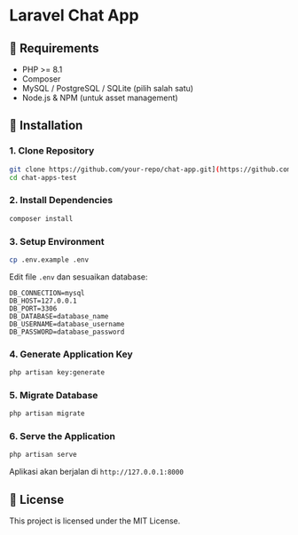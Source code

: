 # Laravel Chat App

## 📌 Requirements
- PHP >= 8.1
- Composer
- MySQL / PostgreSQL / SQLite (pilih salah satu)
- Node.js & NPM (untuk asset management)

## 🚀 Installation

### 1. Clone Repository
```bash
git clone https://github.com/your-repo/chat-app.git](https://github.com/Kusumojakti/chat-apps-test.git
cd chat-apps-test
```

### 2. Install Dependencies
```bash
composer install
```

### 3. Setup Environment
```bash
cp .env.example .env
```
Edit file `.env` dan sesuaikan database:
```env
DB_CONNECTION=mysql
DB_HOST=127.0.0.1
DB_PORT=3306
DB_DATABASE=database_name
DB_USERNAME=database_username
DB_PASSWORD=database_password
```

### 4. Generate Application Key
```bash
php artisan key:generate
```

### 5. Migrate Database
```bash
php artisan migrate
```

### 6. Serve the Application
```bash
php artisan serve
```
Aplikasi akan berjalan di `http://127.0.0.1:8000`

## 📜 License
This project is licensed under the MIT License.

